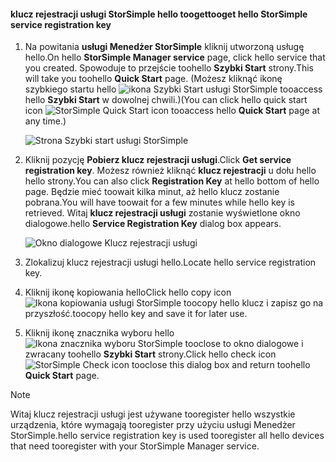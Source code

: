 <!--author=SharS last changed: 9/17/15-->


#### <a name="tooget-hello-storsimple-service-registration-key"></a><span data-ttu-id="7b4ca-101">klucz rejestracji usługi StorSimple hello tooget</span><span class="sxs-lookup"><span data-stu-id="7b4ca-101">tooget hello StorSimple service registration key</span></span>
1. <span data-ttu-id="7b4ca-102">Na powitania **usługi Menedżer StorSimple** kliknij utworzoną usługę hello.</span><span class="sxs-lookup"><span data-stu-id="7b4ca-102">On hello **StorSimple Manager service** page, click hello service that you created.</span></span> <span data-ttu-id="7b4ca-103">Spowoduje to przejście toohello **Szybki Start** strony.</span><span class="sxs-lookup"><span data-stu-id="7b4ca-103">This will take you toohello **Quick Start** page.</span></span> <span data-ttu-id="7b4ca-104">(Możesz kliknąć ikonę szybkiego startu hello ![ikona Szybki Start usługi StorSimple ](./media/storsimple-get-service-registration-key-gov/HCS_QuickStartIcon-include.png) tooaccess hello **Szybki Start** w dowolnej chwili.)</span><span class="sxs-lookup"><span data-stu-id="7b4ca-104">(You can click hello quick start icon ![StorSimple Quick Start icon ](./media/storsimple-get-service-registration-key-gov/HCS_QuickStartIcon-include.png) tooaccess hello **Quick Start** page at any time.)</span></span>
   
     ![Strona Szybki start usługi StorSimple](./media/storsimple-get-service-registration-key-gov/HCS_ServiceQuickStart-gov-include.png)
2. <span data-ttu-id="7b4ca-106">Kliknij pozycję **Pobierz klucz rejestracji usługi**.</span><span class="sxs-lookup"><span data-stu-id="7b4ca-106">Click **Get service registration key**.</span></span> <span data-ttu-id="7b4ca-107">Możesz również kliknąć **klucz rejestracji** u dołu hello hello strony.</span><span class="sxs-lookup"><span data-stu-id="7b4ca-107">You can also click **Registration Key** at hello bottom of hello page.</span></span> <span data-ttu-id="7b4ca-108">Będzie mieć toowait kilka minut, aż hello klucz zostanie pobrana.</span><span class="sxs-lookup"><span data-stu-id="7b4ca-108">You will have toowait for a few minutes while hello key is retrieved.</span></span> <span data-ttu-id="7b4ca-109">Witaj **klucz rejestracji usługi** zostanie wyświetlone okno dialogowe.</span><span class="sxs-lookup"><span data-stu-id="7b4ca-109">hello **Service Registration Key** dialog box appears.</span></span>
   
     ![Okno dialogowe Klucz rejestracji usługi](./media/storsimple-get-service-registration-key-gov/HCS_ServiceRegistrationKey-gov-include.png)
3. <span data-ttu-id="7b4ca-111">Zlokalizuj klucz rejestracji usługi hello.</span><span class="sxs-lookup"><span data-stu-id="7b4ca-111">Locate hello service registration key.</span></span>
4. <span data-ttu-id="7b4ca-112">Kliknij ikonę kopiowania hello</span><span class="sxs-lookup"><span data-stu-id="7b4ca-112">Click hello copy icon</span></span> ![Ikona kopiowania usługi StorSimple](./media/storsimple-get-service-registration-key-gov/HCS_CopyIcon-include.png) <span data-ttu-id="7b4ca-114">toocopy hello klucz i zapisz go na przyszłość.</span><span class="sxs-lookup"><span data-stu-id="7b4ca-114">toocopy hello key and save it for later use.</span></span>
5. <span data-ttu-id="7b4ca-115">Kliknij ikonę znacznika wyboru hello ![Ikona znacznika wyboru StorSimple](./media/storsimple-get-service-registration-key-gov/HCS_CheckIcon-include.png) tooclose to okno dialogowe i zwracany toohello **Szybki Start** strony.</span><span class="sxs-lookup"><span data-stu-id="7b4ca-115">Click hello check icon ![StorSimple Check icon](./media/storsimple-get-service-registration-key-gov/HCS_CheckIcon-include.png) tooclose this dialog box and return toohello **Quick Start** page.</span></span>

> [!NOTE]
> <span data-ttu-id="7b4ca-116">Witaj klucz rejestracji usługi jest używane tooregister hello wszystkie urządzenia, które wymagają tooregister przy użyciu usługi Menedżer StorSimple.</span><span class="sxs-lookup"><span data-stu-id="7b4ca-116">hello service registration key is used tooregister all hello devices that need tooregister with your StorSimple Manager service.</span></span>
> 
> 

